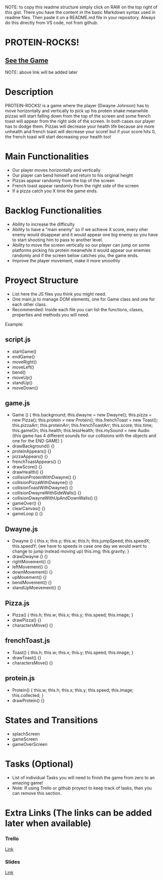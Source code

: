 NOTE: to copy this readme structure simply click on RAW on the top right of this gist. There you have the content in the basic Markdown syntax used in readme files. Then paste it on a README.md file in your repository. Always do this directly from VS code, not from github.

#   PROTEIN-ROCKS!


## [See the Game](www.your-url-here.com)
NOTE: above link will be added later

# Description

PROTEIN-ROCKS! is a game where the player (Dwayne Johnson) has to move horizontally and vertically to pick up his protein shake meanwhile pizzas will start falling down from the top of the screen and some french toast will appear from the right side of the screen. In both cases our player has to dodge them.
Pizzas will decrease your health life because are more unhealth and french toast will decrease your score! but if your score hits 0, the french toast will start decreasing your health too!

# Main Functionalities

- Our player moves horizontally and vertically
- Our player can bend himself and return to his original height
- Pizzas appear randomly from the top of the screen
- French toast appear randomly from the right side of the screen
- If a pizza catch you X time the game ends.

# Backlog Functionalities

- Ability to increase the difficulty
- Ability to have a "main enemy" so if we achieve X score, every oher enemy would disappear and it would appear one big enemy so you have to start shooting him to pass to another level.
- Ability to move the screen vertically so our player can jump on some platforms picking his protein meanwhile it would appear our enemies randomly and if the screen below catches you, the game ends.
- Improve the player movement, make it more smoothly


# Proyect Structure

- List here the JS files you think you might need. 
- One main.js to manage DOM elements, one for Game class and one for each other class.
- Recommended: Inside each file you can list the functions, clases, properties and methods you will need.

Example:

## script.js

- startGame()
- endGame()
- moveRight()
- moveLeft()
- bend()
- moveUp()
- standUp()
- moveDown()

## game.js

- Game () {
    this.background;
    this.dwayne = new Dwayne();
    this.pizza = new Pizza();
    this.protein = new Protein();
    this.frenchToast = new Toast();
    this.pizzaArr;
    this.proteinArr;
    this.frenchToastArr;
    this.score;
    this.time;
    this.gameOn;
    this.health;
    this.lessHealth;
    this.mySound = new Audio (this game has 4 different sounds for our collisions with the objects and one for the END GAME)
}
- drawBackground() {}
- proteinAppears() {}
- pizzaAppears() {}
- frenchToastAppears() {}
- drawScore() {}
- drawHealth() {}
- collisionProteinWithDwayne() {}
- collisionPizzaWithDwayne() {}
- collisionToastWithDwayne() {}
- collisionDwayneWithSideWalls() {}
- collisionDwayneWithUpAndDownWalls() {}
- gameOver() {}
- clearCanvas() {}
- gameLoop () {}


## Dwayne.js 

- Dwayne () {
    this.x;
    this.y;
    this.w;
    this.h;
    this.jumpSpeed;
    this.speedX;
    this.speedY; (we have to speeds in case one day we would want to change to jump instead moving up)
    this.img;
    this.gravity;
}
- drawDwayne () {}
- rightMovement() {}
- leftMovement() {}
- downMovement() {}
- upMovement() {}
- bendMovement() {}
- standUpMoevement() {}

## Pizza.js 

- Pizza() {
    this.h;
    this.w;
    this.x;
    this.y;
    this.speed;
    this.image;
}
- drawPizza() {}
- charactersMove() {}

## frenchToast.js 

- Toast() {
    this.h;
    this.w;
    this.x;
    this.y;
    this.speed;
    this.image;
}
- drawToast() {}
- charactersMove() {}

## protein.js 

- Protein() {
    this.w;
    this.h;
    this.x;
    this.y;
    this.speed;
    this.image;
    this.collected;
}
- drawProtein() {}

# States and Transitions

- splachScreen
- gameScreen
-  gameOverScreen

# Tasks (Optional)

- List of individual Tasks you will need to finish the game from zero to an amazing game!
- Note: If using Trello or github proyect to keep track of tasks, then you can remove this section.

# Extra Links (The links can be added later when available)

### Trello
[Link](www.your-url-here.com)

### Slides
[Link](https://www.canva.com/design/DAFZguTlMR8/Mb8azqdtiu-JPt59cCJZPg/view?utm_content=DAFZguTlMR8&utm_campaign=designshare&utm_medium=link&utm_source=homepage_design_menu)